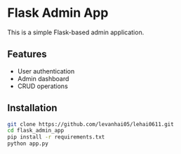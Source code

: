 # Flask Admin App

This is a simple Flask-based admin application.

## Features
- User authentication
- Admin dashboard
- CRUD operations

## Installation
```bash
git clone https://github.com/levanhai05/lehai0611.git
cd flask_admin_app
pip install -r requirements.txt
python app.py
